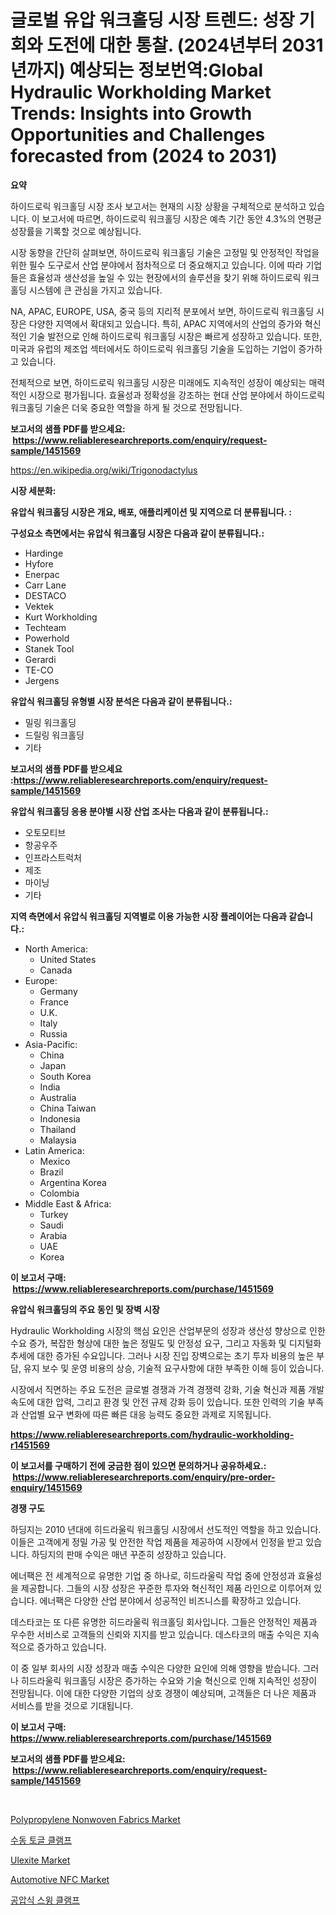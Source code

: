 <p><h1>글로벌 유압 워크홀딩 시장 트렌드: 성장 기회와 도전에 대한 통찰. (2024년부터 2031년까지) 예상되는 정보번역:Global Hydraulic Workholding Market Trends: Insights into Growth Opportunities and Challenges forecasted from (2024 to 2031)</h1></p><p><strong>요약</strong></p>
<p><p>하이드로릭 워크홀딩 시장 조사 보고서는 현재의 시장 상황을 구체적으로 분석하고 있습니다. 이 보고서에 따르면, 하이드로릭 워크홀딩 시장은 예측 기간 동안 4.3%의 연평균 성장률을 기록할 것으로 예상됩니다.</p><p>시장 동향을 간단히 살펴보면, 하이드로릭 워크홀딩 기술은 고정밀 및 안정적인 작업을 위한 필수 도구로서 산업 분야에서 점차적으로 더 중요해지고 있습니다. 이에 따라 기업들은 효율성과 생산성을 높일 수 있는 현장에서의 솔루션을 찾기 위해 하이드로릭 워크홀딩 시스템에 큰 관심을 가지고 있습니다.</p><p>NA, APAC, EUROPE, USA, 중국 등의 지리적 분포에서 보면, 하이드로릭 워크홀딩 시장은 다양한 지역에서 확대되고 있습니다. 특히, APAC 지역에서의 산업의 증가와 혁신적인 기술 발전으로 인해 하이드로릭 워크홀딩 시장은 빠르게 성장하고 있습니다. 또한, 미국과 유럽의 제조업 섹터에서도 하이드로릭 워크홀딩 기술을 도입하는 기업이 증가하고 있습니다.</p><p>전체적으로 보면, 하이드로릭 워크홀딩 시장은 미래에도 지속적인 성장이 예상되는 매력적인 시장으로 평가됩니다. 효율성과 정확성을 강조하는 현대 산업 분야에서 하이드로릭 워크홀딩 기술은 더욱 중요한 역할을 하게 될 것으로 전망됩니다.</p></p>
<p><strong>보고서의 샘플 PDF를 받으세요: &nbsp;<a href="https://www.reliableresearchreports.com/enquiry/request-sample/1451569">https://www.reliableresearchreports.com/enquiry/request-sample/1451569</a></strong></p>
<p><a href="https://en.wikipedia.org/wiki/Trigonodactylus">https://en.wikipedia.org/wiki/Trigonodactylus</a></p>
<p><strong>시장 세분화:</strong></p>
<p><strong> 유압식 워크홀딩 시장은 개요, 배포, 애플리케이션 및 지역으로 더 분류됩니다. :</strong></p>
<p><strong>구성요소 측면에서는 유압식 워크홀딩 시장은 다음과 같이 분류됩니다.:</strong></p>
<p><ul><li>Hardinge</li><li>Hyfore</li><li>Enerpac</li><li>Carr Lane</li><li>DESTACO</li><li>Vektek</li><li>Kurt Workholding</li><li>Techteam</li><li>Powerhold</li><li>Stanek Tool</li><li>Gerardi</li><li>TE-CO</li><li>Jergens</li></ul></p>
<p><strong> 유압식 워크홀딩 유형별 시장 분석은 다음과 같이 분류됩니다.:</strong></p>
<p><ul><li>밀링 워크홀딩</li><li>드릴링 워크홀딩</li><li>기타</li></ul></p>
<p><strong>보고서의 샘플 PDF를 받으세요 :<a href="https://www.reliableresearchreports.com/enquiry/request-sample/1451569">https://www.reliableresearchreports.com/enquiry/request-sample/1451569</a></strong></p>
<p><strong> 유압식 워크홀딩 응용 분야별 시장 산업 조사는 다음과 같이 분류됩니다.:</strong></p>
<p><ul><li>오토모티브</li><li>항공우주</li><li>인프라스트럭처</li><li>제조</li><li>마이닝</li><li>기타</li></ul></p>
<p><strong>지역 측면에서 유압식 워크홀딩 지역별로 이용 가능한 시장 플레이어는 다음과 같습니다.:</strong></p>
<p><ul>
    <li>
        North America:
        <ul>
            <li>United States</li>
            <li>Canada</li>
        </ul>
    </li>
    <li>
        Europe:
        <ul>
            <li>Germany</li>
            <li>France</li>
            <li>U.K.</li>
            <li>Italy</li>
            <li>Russia</li>
        </ul>
    </li>
    <li>
        Asia-Pacific:
        <ul>
            <li>China</li>
            <li>Japan</li>
            <li>South Korea</li>
            <li>India</li>
            <li>Australia</li>
            <li>China Taiwan</li>
            <li>Indonesia</li>
            <li>Thailand</li>
            <li>Malaysia</li>
        </ul>
    </li>
    <li>
        Latin America:
        <ul>
            <li>Mexico</li>
            <li>Brazil</li>
            <li>Argentina Korea</li>
            <li>Colombia</li>
        </ul>
    </li>
    <li>
        Middle East & Africa:
        <ul>
            <li>Turkey</li>
            <li>Saudi</li>
            <li>Arabia</li>
            <li>UAE</li>
            <li>Korea</li>
        </ul>
    </li>
    </ul></p>
<p><strong>이 보고서 구매: &nbsp;<a href="https://www.reliableresearchreports.com/purchase/1451569">https://www.reliableresearchreports.com/purchase/1451569</a></strong></p>
<p><strong>유압식 워크홀딩의 주요 동인 및 장벽 시장</strong></p>
<p><p>Hydraulic Workholding 시장의 핵심 요인은 산업부문의 성장과 생산성 향상으로 인한 수요 증가, 복잡한 형상에 대한 높은 정밀도 및 안정성 요구, 그리고 자동화 및 디지털화 추세에 대한 증가된 수요입니다. 그러나 시장 진입 장벽으로는 초기 투자 비용의 높은 부담, 유지 보수 및 운영 비용의 상승, 기술적 요구사항에 대한 부족한 이해 등이 있습니다.</p><p>시장에서 직면하는 주요 도전은 글로벌 경쟁과 가격 경쟁력 강화, 기술 혁신과 제품 개발 속도에 대한 압력, 그리고 환경 및 안전 규제 강화 등이 있습니다. 또한 인력의 기술 부족과 산업별 요구 변화에 따른 빠른 대응 능력도 중요한 과제로 지목됩니다.</p></p>
<p><strong><a href="https://www.reliableresearchreports.com/hydraulic-workholding-r1451569">https://www.reliableresearchreports.com/hydraulic-workholding-r1451569</a></strong></p>
<p><strong>이 보고서를 구매하기 전에 궁금한 점이 있으면 문의하거나 공유하세요.: &nbsp;<a href="https://www.reliableresearchreports.com/enquiry/pre-order-enquiry/1451569">https://www.reliableresearchreports.com/enquiry/pre-order-enquiry/1451569</a></strong></p>
<p><strong>경쟁 구도</strong></p>
<p><p>하딩지는 2010 년대에 히드라울릭 워크홀딩 시장에서 선도적인 역할을 하고 있습니다. 이들은 고객에게 정밀 가공 및 안전한 작업 제품을 제공하여 시장에서 인정을 받고 있습니다. 하딩지의 판매 수익은 매년 꾸준히 성장하고 있습니다.</p><p>에너팩은 전 세계적으로 유명한 기업 중 하나로, 히드라울릭 작업 중에 안정성과 효율성을 제공합니다. 그들의 시장 성장은 꾸준한 투자와 혁신적인 제품 라인으로 이루어져 있습니다. 에너팩은 다양한 산업 분야에서 성공적인 비즈니스를 확장하고 있습니다.</p><p>데스타코는 또 다른 유명한 히드라울릭 워크홀딩 회사입니다. 그들은 안정적인 제품과 우수한 서비스로 고객들의 신뢰와 지지를 받고 있습니다. 데스타코의 매출 수익은 지속적으로 증가하고 있습니다.</p><p>이 중 일부 회사의 시장 성장과 매출 수익은 다양한 요인에 의해 영향을 받습니다. 그러나 히드라울릭 워크홀딩 시장은 증가하는 수요와 기술 혁신으로 인해 지속적인 성장이 전망됩니다. 이에 대한 다양한 기업의 상호 경쟁이 예상되며, 고객들은 더 나은 제품과 서비스를 받을 것으로 기대됩니다.</p></p>
<p><strong>이 보고서 구매: &nbsp; <a href="https://www.reliableresearchreports.com/purchase/1451569">https://www.reliableresearchreports.com/purchase/1451569</a></strong></p>
<p><strong>보고서의 샘플 PDF를 받으세요: &nbsp;<a href="https://www.reliableresearchreports.com/enquiry/request-sample/1451569">https://www.reliableresearchreports.com/enquiry/request-sample/1451569</a></strong><strong></strong></p>
<p>&nbsp;</p>
<p><p><a href="https://github.com/nlnlwane1/Market-Research-Report-List-1/blob/main/polypropylene-nonwoven-fabrics-market.md">Polypropylene Nonwoven Fabrics Market</a></p><p><a href="https://github.com/shampaakter36/Market-Research-Report-List-1/blob/main/517917520941.md">수동 토글 클램프</a></p><p><a href="https://github.com/kairirfan6/Market-Research-Report-List-1/blob/main/ulexite-market.md">Ulexite Market</a></p><p><a href="https://issuu.com/reportprime-2/docs/automotive-nfc-market-size-2030.pptx">Automotive NFC Market</a></p><p><a href="https://github.com/LuckeyCorbin/Market-Research-Report-List-2/blob/main/654352120942.md">공압식 스윙 클램프</a></p></p>
